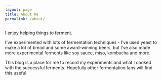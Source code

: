 ```yaml
---
layout: page
title: About Me
permalink: /about/
---
```


I enjoy helping things to ferment.

I've experimented with lots of fermentation techniques - I've used yeast to make a lot of bread and some award-winning beers, but I've also made more experimental ferments like soy sauce, miso, kombucha and more.

This blog is a place for me to record my experiments and what I cooked with the successful ferments. Hopefully other fermentation fans will find this useful.
